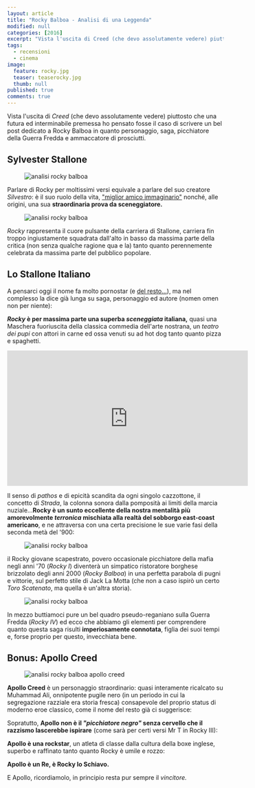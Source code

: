```yaml
---
layout: article
title: "Rocky Balboa - Analisi di una Leggenda"
modified: null
categories: [2016]
excerpt: "Vista l'uscita di Creed (che devo assolutamente vedere) piuttosto che una futura ed interminabile premessa ho pensato fosse il caso di scrivere un bel post dedicato a Rocky Balboa..."
tags:
  - recensioni
  - cinema
image: 
  feature: rocky.jpg
  teaser: teaserocky.jpg
  thumb: null
published: true
comments: true
---
```


Vista l'uscita di _Creed_ (che devo assolutamente vedere) piuttosto che una futura ed interminabile premessa ho pensato fosse il caso di scrivere un bel post dedicato a Rocky Balboa in quanto personaggio, saga, picchiatore della Guerra Fredda e ammaccatore di prosciutti.

## Sylvester Stallone

<figure>
	<img src="https://upload.wikimedia.org/wikipedia/commons/thumb/a/a2/Sylvester_Stallone_-_1977.jpg/800px-Sylvester_Stallone_-_1977.jpg" alt="analisi rocky balboa">
</figure> 

Parlare di Rocky per moltissimi versi equivale a parlare del suo creatore _Silvestro_: è il suo ruolo della vita, ["miglior amico immaginario"](https://www.youtube.com/watch?v=qsxVELVUThc) nonché, alle origini, una sua **straordinaria prova da sceneggiatore.**

<figure>
	<img src="https://upload.wikimedia.org/wikipedia/en/1/18/Rocky_poster.jpg" alt="analisi rocky balboa">
</figure>

_Rocky_ rappresenta il cuore pulsante della carriera di Stallone, carriera fin troppo ingiustamente squadrata dall'alto in basso da massima parte della critica (non senza qualche ragione qua e la) tanto quanto perennemente celebrata da massima parte del pubblico popolare.

## Lo Stallone Italiano

A pensarci oggi il nome fa molto pornostar (e [del resto...](https://en.wikipedia.org/wiki/The_Party_at_Kitty_and_Stud%27s)), ma nel complesso la dice già lunga su saga, personaggio ed autore (nomen omen non per niente):

**_Rocky_ è per massima parte una superba _sceneggiata_ italiana,** quasi una Maschera fuoriuscita della classica commedia dell'arte nostrana, un _teatro dei pupi_ con attori in carne ed ossa venuti su ad hot dog tanto quanto pizza e spaghetti.

<iframe width="560" height="315" src="https://www.youtube.com/embed/VyKPwGpD3Kk" frameborder="0" allowfullscreen></iframe>

Il senso di _pathos_ e di epicità scandita da ogni singolo cazzottone, il concetto di _Strada_, la colonna sonora dalla pomposità ai limiti della marcia nuziale...**Rocky è un sunto eccellente della nostra mentalità più amorevolmente _terronica_ mischiata alla realtà del sobborgo east-coast americano**, e ne attraversa con una certa precisione le sue varie fasi della seconda metà del '900:

<figure>
	<img src="http://media.cineblog.it/b/bb9/ROCKY-II-620x350.jpg" alt="analisi rocky balboa">
</figure> 

il Rocky giovane scapestrato, povero occasionale picchiatore della mafia negli anni '70 (_Rocky I_) diventerà un simpatico ristoratore borghese brizzolato degli anni 2000 (_Rocky Balboa_) in una perfetta parabola di pugni e vittorie, sul perfetto stile di Jack La Motta (che non a caso ispirò un certo _Toro Scatenato_, ma quella è un'altra storia). 

<figure>
	<img src="http://dvdmedia.ign.com/dvd/image/article/774/774337/rocky-balboa-20070320033928627-000.jpg" alt="analisi rocky balboa">
</figure>

In mezzo buttiamoci pure un bel quadro pseudo-reganiano sulla Guerra Fredda (_Rocky IV_) ed ecco che abbiamo gli elementi per comprendere quanto questa saga risulti **imperiosamente connotata**, figlia dei suoi tempi e, forse proprio per questo, invecchiata bene.

## Bonus: Apollo Creed

<figure>
	<img src="http://www.todaysport.it/wp-content/uploads/2015/04/Apollo-Creed.jpg" alt="analisi rocky balboa apollo creed">
</figure> 

**Apollo Creed** è un personaggio straordinario: quasi interamente ricalcato su Muhammad Ali, onnipotente pugile nero (in un periodo in cui la segregazione razziale era storia fresca) consapevole del proprio status di moderno eroe classico, come il nome del resto già ci suggerisce:

Sopratutto, **Apollo non è il _"picchiatore negro"_ senza cervello che il razzismo lascerebbe ispirare** (come sarà per certi versi Mr T in Rocky III):

**Apollo è una rockstar**, un atleta di classe dalla cultura della boxe inglese, superbo e raffinato tanto quanto Rocky è umile e rozzo: 

**Apollo è un Re, è Rocky lo Schiavo.**

E Apollo, ricordiamolo, in principio resta pur sempre il _vincitore._